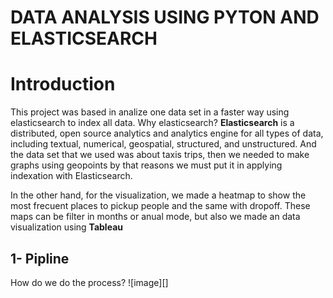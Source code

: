 # DATA ANALYSIS USING PYTON AND ELASTICSEARCH

# Introduction
This project was based in analize one data set in a faster way using elasticsearch to index all data. Why elasticsearch? **Elasticsearch** is a distributed, open source analytics and analytics engine for all types of data, including textual, numerical, geospatial, structured, and unstructured. And the data set that we used was about taxis trips, then we needed to make graphs using geopoints by that reasons we must put it in applying indexation with Elasticsearch.

In the other hand, for the visualization, we made a heatmap to show the most frecuent places to pickup people and the same with dropoff. These maps can be filter in months or anual mode, but also we made an data visualization using **Tableau**

## 1- Pipline
How do we do the process? 
![image][]

